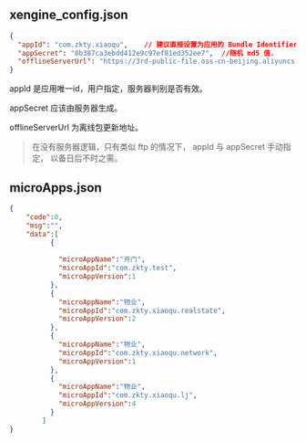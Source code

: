 ## xengine_config.json

``` json
{
  "appId": "com.zkty.xiaoqu",    // 建议直接设置为应用的 Bundle Identifier
  "appSecret": "8b387ca3ebdd412e9c97ef81ed352ee7",  //随机 md5 值.
  "offlineServerUrl": "https://3rd-public-file.oss-cn-beijing.aliyuncs.com"  //服务器地址
}
```

appId 是应用唯一id，用户指定，服务器判别是否有效。

appSecret 应该由服务器生成。

offlineServerUrl 为离线包更新地址。

> 在没有服务器逻辑，只有类似 ftp 的情况下， appId 与 appSecret 手动指定， 以备日后不时之需。





## microApps.json

``` json
{
    "code":0,
    "msg":"",
    "data":[
          {
              
            "microAppName":"开门",
            "microAppId":"com.zkty.test",
            "microAppVersion":1
          },
          {
            "microAppName":"物业",
            "microAppId":"com.zkty.xiaoqu.realstate",
            "microAppVersion":2
          },
          {
            "microAppName":"物业",
            "microAppId":"com.zkty.xiaoqu.network",
            "microAppVersion":1
          },
          {
            "microAppName":"物业",
            "microAppId":"com.zkty.xiaoqu.lj",
            "microAppVersion":4
          }
        ]
}
```

